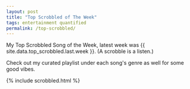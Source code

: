 ```yaml
---
layout: post
title: "Top Scrobbled of The Week"
tags: entertainment quantified
permalink: /top-scrobbled/
---
```


My Top Scrobbled Song of the Week, latest week was {{ site.data.top_scrobbled.last.week }}.
(A scrobble is a listen.)

Check out my curated playlist under each song's genre as well for some good vibes.

{% include scrobbled.html %}
